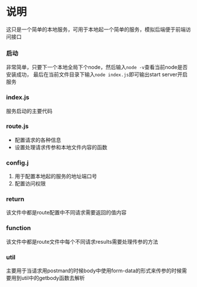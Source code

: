 # 说明
这只是一个简单的本地服务，可用于本地起一个简单的服务，模拟后端便于前端访问接口

### 启动
非常简单，只要下一个本地全局下个node，然后输入``` node -v ```查看当前node是否安装成功，
最后在当前文件目录下输入``` node index.js ```即可输出start server开启服务

### index.js
服务启动的主要代码

### route.js
* 配置请求的各种信息
* 设置处理请求传参和本地文件内容的函数

### config.j
1. 用于配置本地起的服务的地址端口号
2. 配置访问权限

### return
该文件中都是route配置中不同请求需要返回的值内容

### function
该文件中都是route文件中每个不同请求results需要处理传参的方法

### util
主要用于当请求用postman的时候body中使用form-data的形式来传参的时候需要用到util中的getbody函数去解析